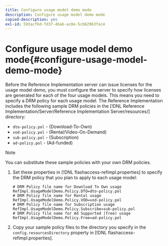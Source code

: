 ```yaml
---
title: Configure usage model demo mode
description: Configure usage model demo mode
copied-description: yes
exl-id: 593acfbd-fd37-4bab-ac8e-5cb62963fac4
---
```

# Configure usage model demo mode{#configure-usage-model-demo-mode}

Before the Reference Implementation server can issue licenses for the usage model demo, you must configure the server to specify how licenses are generated for each of the four usage models. This means you need to specify a DRM policy for each usage model. The Reference Implementation includes the following sample DRM policies in the [!DNL Reference Implementation/Server/Reference Implementation Server/resources/] directory:

* `dto-policy.pol` - (Download-To-Own)
* `vod-policy.pol` - (Rental/Video-On-Demand)
* `sub-policy.pol` - (Subscription)
* `ad-policy.pol` - (Ad-funded)

>[!NOTE]
>
>You can substitute these sample policies with your own DRM policies.

1. Set these properties in [!DNL flashaccess-refimpl.properties] to specify the DRM policy that you plan to apply to each usage model:

   ```
   # DRM Policy file name for Download To Own usage 
   RefImpl.UsageModelDemo.Policy.DTO=dto-policy.pol 
   # DRM Policy file name for Rental usage 
   RefImpl.UsageModelDemo.Policy.VOD=vod-policy.pol 
   # DRM Policy file name for Subscription usage 
   RefImpl.UsageModelDemo.Policy.Subscribe=sub-policy.pol 
   # DRM Policy file name for Ad Supported (free) usage 
   RefImpl.UsageModelDemo.Policy.Free=ad-policy.pol
   ```

1. Copy your sample policy files to the directory you specify in the `config.resourcesDirectory` property in [!DNL flashaccess-refimpl.properties].
